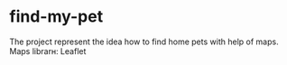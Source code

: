 # find-my-pet
The project represent the idea how to find home pets with help of maps. Maps librarн: Leaflet
